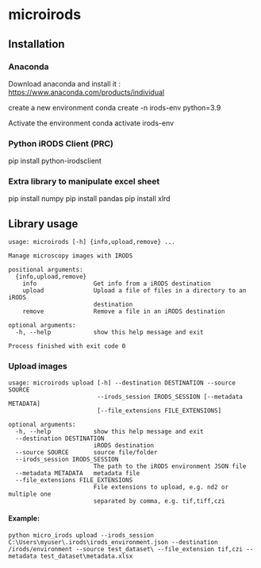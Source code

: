 # microirods


## Installation

### Anaconda

Download anaconda and install it : https://www.anaconda.com/products/individual

create a new environment
conda create -n irods-env python=3.9

Activate the environment
conda activate irods-env

### Python iRODS Client (PRC)
pip install python-irodsclient


### Extra library to manipulate excel sheet
pip install numpy
pip install pandas
pip install xlrd


## Library usage

```
usage: microirods [-h] {info,upload,remove} ...

Manage microscopy images with IRODS

positional arguments:
  {info,upload,remove}
    info                Get info from a iRODS destination
    upload              Upload a file of files in a directory to an iRODS
                        destination
    remove              Remove a file in an iRODS destination

optional arguments:
  -h, --help            show this help message and exit

Process finished with exit code 0
```

### Upload images
```
usage: microirods upload [-h] --destination DESTINATION --source SOURCE
                         --irods_session IRODS_SESSION [--metadata METADATA]
                         [--file_extensions FILE_EXTENSIONS]

optional arguments:
  -h, --help            show this help message and exit
  --destination DESTINATION
                        iRODS destination
  --source SOURCE       source file/folder
  --irods_session IRODS_SESSION
                        The path to the iRODS environment JSON file
  --metadata METADATA   metadata file
  --file_extensions FILE_EXTENSIONS
                        File extensions to upload, e.g. nd2 or multiple one
                        separated by comma, e.g. tif,tiff,czi
```


#### Example:
```
python micro_irods upload --irods_session C:\Users\myuser\.irods\irods_environment.json --destination /irods/environment --source test_dataset\ --file_extension tif,czi --metadata test_dataset\metadata.xlsx
```
